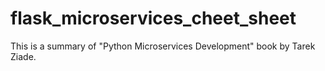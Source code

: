 # flask_microservices_cheet_sheet
This is a summary of "Python Microservices Development" book by Tarek Ziade. 
